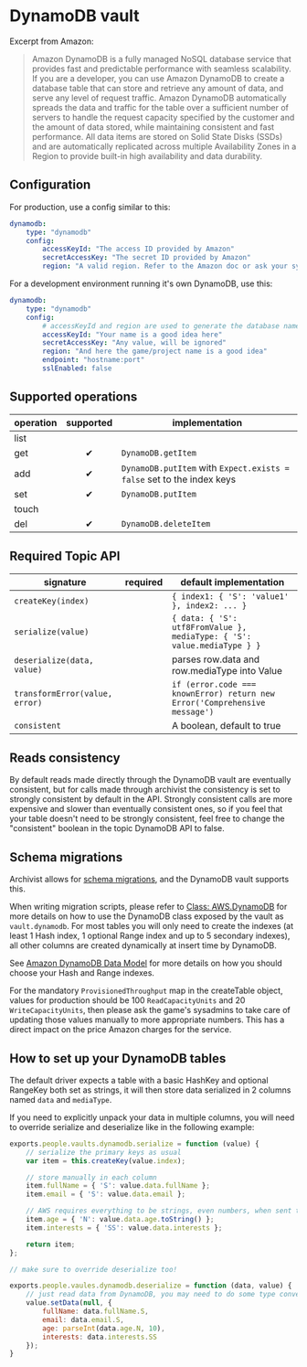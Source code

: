 # DynamoDB vault

Excerpt from Amazon:

> Amazon DynamoDB is a fully managed NoSQL database service that provides fast and predictable
> performance with seamless scalability. If you are a developer, you can use Amazon DynamoDB to
> create a database table that can store and retrieve any amount of data, and serve any level of
> request traffic. Amazon DynamoDB automatically spreads the data and traffic for the table over
> a sufficient number of servers to handle the request capacity specified by the customer and the
> amount of data stored, while maintaining consistent and fast performance. All data items are stored
> on Solid State Disks (SSDs) and are automatically replicated across multiple Availability Zones
> in a Region to provide built-in high availability and data durability.


## Configuration

For production, use a config similar to this:

```yaml
dynamodb:
    type: "dynamodb"
    config:
        accessKeyId: "The access ID provided by Amazon"
        secretAccessKey: "The secret ID provided by Amazon"
        region: "A valid region. Refer to the Amazon doc or ask your sysadmin. Asia is ap-northeast-1"
```

For a development environment running it's own DynamoDB, use this:

```yaml
dynamodb:
    type: "dynamodb"
    config:
        # accessKeyId and region are used to generate the database name, secret will be ignored
        accessKeyId: "Your name is a good idea here"
        secretAccessKey: "Any value, will be ignored"
        region: "And here the game/project name is a good idea"
        endpoint: "hostname:port"
        sslEnabled: false
```


## Supported operations

operation | supported | implementation
----------|:---------:|---------------
list      |           |
get       | ✔         | `DynamoDB.getItem`
add       | ✔         | `DynamoDB.putItem` with `Expect.exists = false` set to the index keys
set       | ✔         | `DynamoDB.putItem`
touch     |           |
del       | ✔         | `DynamoDB.deleteItem`


## Required Topic API

signature                      | required | default implementation
-------------------------------|----------|-----------------------
`createKey(index)`             |          | `{ index1: { 'S': 'value1' }, index2: ... }`
`serialize(value)`             |          | `{ data: { 'S': utf8FromValue }, mediaType: { 'S': value.mediaType } }`
`deserialize(data, value)`     |          | parses row.data and row.mediaType into Value
`transformError(value, error)` |          | `if (error.code === knownError) return new Error('Comprehensive message')`
`consistent`                   |          | A boolean, default to true


## Reads consistency

By default reads made directly through the DynamoDB vault are eventually consistent, but for calls
made through archivist the consistency is set to strongly consistent by default in the API.
Strongly consistent calls are more expensive and slower than eventually consistent ones, so if you
feel that your table doesn't need to be strongly consistent, feel free to change the "consistent"
boolean in the topic DynamoDB API to false.


## Schema migrations

Archivist allows for [schema migrations](../../SchemaMigrations.md), and the DynamoDB vault supports
this.

When writing migration scripts, please refer to
[Class: AWS.DynamoDB](http://docs.aws.amazon.com/AWSJavaScriptSDK/latest/AWS/DynamoDB.html) for more
details on how to use the DynamoDB class exposed by the vault as `vault.dynamodb`. For most tables
you will only need to create the indexes (at least 1 Hash index, 1 optional Range index and up to 5
secondary indexes), all other columns are created dynamically at insert time by DynamoDB.

See [Amazon DynamoDB Data Model](http://docs.aws.amazon.com/amazondynamodb/latest/developerguide/DataModel.html)
for more details on how you should choose your Hash and Range indexes.

For the mandatory `ProvisionedThroughput` map in the createTable object, values for production
should be 100 `ReadCapacityUnits` and 20 `WriteCapacityUnits`, then please ask the game's sysadmins
to take care of updating those values manually to more appropriate numbers. This has a direct impact
on the price Amazon charges for the service.


## How to set up your DynamoDB tables

The default driver expects a table with a basic HashKey and optional RangeKey both set as strings,
it will then store data serialized in 2 columns named `data` and `mediaType`.

If you need to explicitly unpack your data in multiple columns, you will need to override serialize
and deserialize like in the following example:

```javascript
exports.people.vaults.dynamodb.serialize = function (value) {
    // serialize the primary keys as usual
    var item = this.createKey(value.index);

    // store manually in each column
    item.fullName = { 'S': value.data.fullName };
    item.email = { 'S': value.data.email };

    // AWS requires everything to be strings, even numbers, when sent through their API
    item.age = { 'N': value.data.age.toString() };
    item.interests = { 'SS': value.data.interests };

    return item;
};

// make sure to override deserialize too!

exports.people.vaules.dynamodb.deserialize = function (data, value) {
    // just read data from DynamoDB, you may need to do some type conversions manually
    value.setData(null, {
        fullName: data.fullName.S,
        email: data.email.S,
        age: parseInt(data.age.N, 10),
        interests: data.interests.SS
    });
}
```
